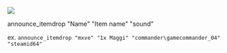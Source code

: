 [![](https://screen.sbs/i/rcagapxv.png)](https://streamable.com/cql8zh)

announce_itemdrop "Name" "Item name" "sound"

ex.
```announce_itemdrop "mxve" "1x Maggi" "commander\gamecommander_04" "steamid64"```
